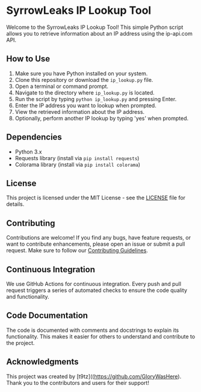 # SyrrowLeaks IP Lookup Tool

Welcome to the SyrrowLeaks IP Lookup Tool! This simple Python script allows you to retrieve information about an IP address using the ip-api.com API.

## How to Use

1. Make sure you have Python installed on your system.
2. Clone this repository or download the `ip_lookup.py` file.
3. Open a terminal or command prompt.
4. Navigate to the directory where `ip_lookup.py` is located.
5. Run the script by typing `python ip_lookup.py` and pressing Enter.
6. Enter the IP address you want to lookup when prompted.
7. View the retrieved information about the IP address.
8. Optionally, perform another IP lookup by typing 'yes' when prompted.

## Dependencies

- Python 3.x
- Requests library (install via `pip install requests`)
- Colorama library (install via `pip install colorama`)

## License

This project is licensed under the MIT License - see the [LICENSE](LICENSE) file for details.

## Contributing

Contributions are welcome! If you find any bugs, have feature requests, or want to contribute enhancements, please open an issue or submit a pull request. Make sure to follow our [Contributing Guidelines](CONTRIBUTING.md).

## Continuous Integration

We use GitHub Actions for continuous integration. Every push and pull request triggers a series of automated checks to ensure the code quality and functionality.

## Code Documentation

The code is documented with comments and docstrings to explain its functionality. This makes it easier for others to understand and contribute to the project.

## Acknowledgments

This project was created by [t9tz]((https://github.com/GloryWasHere). Thank you to the contributors and users for their support!
